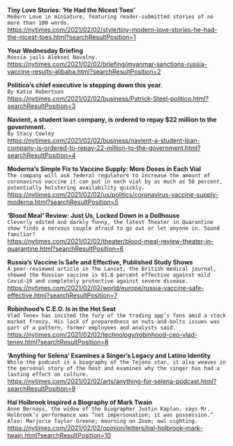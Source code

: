 **Tiny Love Stories: ‘He Had the Nicest Toes’**\
`Modern Love in miniature, featuring reader-submitted stories of no more than 100 words.`\
https://nytimes.com/2021/02/02/style/tiny-modern-love-stories-he-had-the-nicest-toes.html?searchResultPosition=1

**Your Wednesday Briefing**\
`Russia jails Aleksei Navalny.`\
https://nytimes.com/2021/02/02/briefing/myanmar-sanctions-russia-vaccine-results-alibaba.html?searchResultPosition=2

**Politico’s chief executive is stepping down this year.**\
`By Katie Robertson`\
https://nytimes.com/2021/02/02/business/Patrick-Steel-politico.html?searchResultPosition=3

**Navient, a student loan company, is ordered to repay $22 million to the government.**\
`By Stacy Cowley`\
https://nytimes.com/2021/02/02/business/navient-a-student-loan-company-is-ordered-to-repay-22-million-to-the-government.html?searchResultPosition=4

**Moderna’s Simple Fix to Vaccine Supply: More Doses in Each Vial**\
`The company will ask federal regulators to increase the amount of coronavirus vaccine it can put in each vial by as much as 50 percent, potentially bolstering availability quickly.`\
https://nytimes.com/2021/02/02/us/politics/coronavirus-vaccine-supply-moderna.html?searchResultPosition=5

**‘Blood Meal’ Review: Just Us, Locked Down in a Dollhouse**\
`Cleverly edited and darkly funny, the latest Theater in Quarantine show finds a nervous couple afraid to go out or let anyone in. Sound familiar?`\
https://nytimes.com/2021/02/02/theater/blood-meal-review-theater-in-quarantine.html?searchResultPosition=6

**Russia’s Vaccine Is Safe and Effective, Published Study Shows**\
`A peer-reviewed article in The Lancet, the British medical journal, showed the Russian vaccine is 91.6 percent effective against mild Covid-19 and completely protective against severe disease.`\
https://nytimes.com/2021/02/02/world/europe/russia-vaccine-safe-effective.html?searchResultPosition=7

**Robinhood’s C.E.O. Is in the Hot Seat**\
`Vlad Tenev has incited the fury of the trading app’s fans amid a stock market frenzy. His lack of preparedness on nuts-and-bolts issues was part of a pattern, former employees and analysts said.`\
https://nytimes.com/2021/02/02/technology/robinhood-ceo-vlad-tenev.html?searchResultPosition=8

**‘Anything for Selena’ Examines a Singer’s Legacy and Latino Identity**\
`While the podcast is a biography of the Tejano star, it also weaves in the personal story of the host and examines why the singer has had a lasting effect on culture.`\
https://nytimes.com/2021/02/02/arts/anything-for-selena-podcast.html?searchResultPosition=9

**Hal Holbrook Inspired a Biography of Mark Twain**\
`Anne Bernays, the widow of the biographer Justin Kaplan, says Mr. Holbrook’s performance was “not impersonation; it was possession.” Also: Marjorie Taylor Greene; mourning on Zoom; owl sighting.`\
https://nytimes.com/2021/02/02/opinion/letters/hal-holbrook-mark-twain.html?searchResultPosition=10


